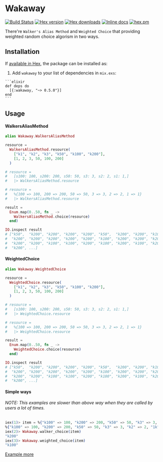 # Wakaway

[![Build Status](http://img.shields.io/travis/ikeikeikeike/wakaway.svg?style=flat-square)](http://travis-ci.org/ikeikeikeike/wakaway)
[![Hex version](https://img.shields.io/hexpm/v/wakaway.svg "Hex version")](https://hex.pm/packages/wakaway)
[![Hex downloads](https://img.shields.io/hexpm/dt/wakaway.svg "Hex downloads")](https://hex.pm/packages/wakaway)
[![Inline docs](https://inch-ci.org/github/ikeikeikeike/wakaway.svg)](http://inch-ci.org/github/ikeikeikeike/wakaway)
[![hex.pm](https://img.shields.io/hexpm/l/ltsv.svg)](https://github.com/ikeikeikeike/wakaway/blob/master/LICENSE)

There're `Walker's Alias Method` and `Weighted Choice` that providing weighted random choice algorism in two ways.

## Installation

If [available in Hex](https://hex.pm/docs/publish), the package can be installed as:

  1. Add `wakaway` to your list of dependencies in `mix.exs`:

    ```elixir
    def deps do
      [{:wakaway, "~> 0.5.0"}]
    end
    ```

## Usage

#### WalkersAliasMethod

```elixir
alias Wakaway.WalkersAliasMethod

resource =
  WalkersAliasMethod.resource(
    ["k1", "k2", "k3", "k50", "k100", "k200"],
    [1, 2, 3, 50, 100, 200]
  )

# resource =
#   [s100: 100, s200: 200, s50: 50, s3: 3, s2: 2, s1: 1,]
#   |> WalkersAliasMethod.resource

# resource =
#   %{100 => 100, 200 => 200, 50 => 50, 3 => 3, 2 => 2, 1 => 1}
#   |> WalkersAliasMethod.resource

result =
  Enum.map(0..50, fn _ ->
    WalkersAliasMethod.choice(resource)
  end)

IO.inspect result
# ["k50",  "k200", "k200", "k200", "k200", "k50",  "k200", "k200", "k100", "k200", "k200", "k100", "k200", "k100", "k200", "k200",
#  "k200", "k200", "k200", "k200", "k200", "k100", "k200", "k200", "k200", "k50",  "k200", "k200", "k200", "k50",  "k200", "k200",
#  "k200", "k200", "k100", "k100", "k200", "k100", "k200", "k100", "k200", "k100", "k100", "k50",  "k200", "k50",  "k200", "k200",
#  "k200", ...]
```

#### WeightedChoice

```elixir
alias Wakaway.WeightedChoice

resource =
  WeightedChoice.resource(
    ["k1", "k2", "k3", "k50", "k100", "k200"],
    [1, 2, 3, 50, 100, 200]
  )

# resource =
#   [s100: 100, s200: 200, s50: 50, s3: 3, s2: 2, s1: 1,]
#   |> WeightedChoice.resource

# resource =
#   %{100 => 100, 200 => 200, 50 => 50, 3 => 3, 2 => 2, 1 => 1}
#   |> WeightedChoice.resource

result =
  Enum.map(0..50, fn _ ->
    WeightedChoice.choice(resource)
  end)

IO.inspect result
# ["k50",  "k200", "k200", "k200", "k200", "k50",  "k200", "k200", "k100", "k200", "k200", "k100", "k200", "k100", "k200", "k200",
#  "k200", "k200", "k200", "k200", "k200", "k100", "k200", "k200", "k200", "k50",  "k200", "k200", "k200", "k50",  "k200", "k200",
#  "k200", "k200", "k100", "k100", "k200", "k100", "k200", "k100", "k200", "k100", "k100", "k50",  "k200", "k50",  "k200", "k200",
#  "k200", ...]
```

#### Simple ways

###### NOTE: This examples are slower than above way when they are called by users a lot of times.

```elixir
iex(1)> item = %{"k100" => 100, "k200" => 200, "k50" => 50, "k3" => 3, "k2" => 2, "1k" => 1}
%{"k100" => 100, "k200" => 200, "k50" => 50, "k3" => 3, "k2" => 2, "1k" => 1}
iex(2)> Wakaway.walker_choice(item)
"k200"
iex(3)> Wakaway.weighted_choice(item)
"k100"
```

[Example more](https://github.com/ikeikeikeike/wakaway/blob/master/test/wakaway_test.exs)
